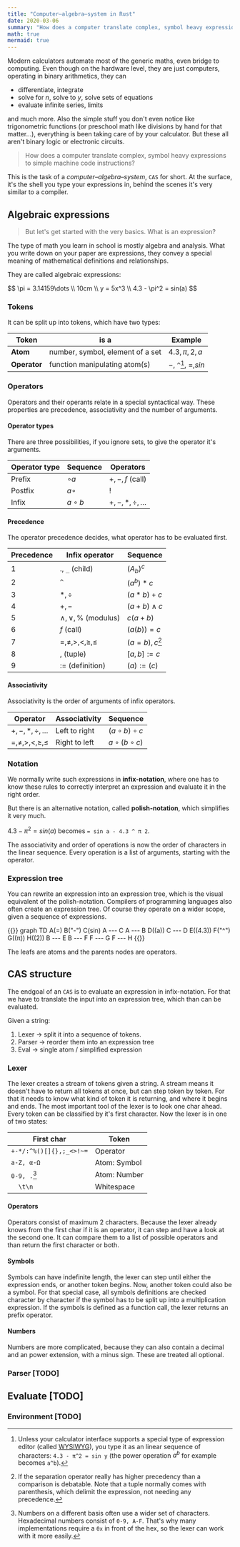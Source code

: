 ```yaml
---
title: "Computer–algebra–system in Rust"
date: 2020-03-06
summary: "How does a computer translate complex, symbol heavy expressions to simple machine code instructions?"
math: true
mermaid: true
---
```


Modern calculators automate most of the generic maths, even bridge to computing. Even though on the hardware level, they are just computers, operating in binary arithmetics, they can

- differentiate, integrate
- solve for $n$, solve to $y$, solve sets of equations
- evaluate infinite series, limits

and much more. Also the simple stuff you don't even notice like trigonometric functions (or preschool math like divisions by hand for that matter...), everything is been taking care of by your calculator. But these all aren't binary logic or electronic circuits.

> How does a computer translate complex, symbol heavy expressions to simple machine code instructions?

This is the task of a _computer–algebra–system_, `CAS` for short. At the surface, it's the shell you type your expressions in, behind the scenes it's very similar to a compiler.

## Algebraic expressions

> But let's get started with the very basics. What is an expression?

The type of math you learn in school is mostly algebra and analysis. What you write down on your paper are expressions, they convey a special meaning of mathematical definitions and relationships.

They are called algebraic expressions:

<p>
$$
\pi = 3.14159\dots \\
10cm \\
y = 5x^3 \\
4.3 - \pi^2 = sin(a)
$$
</p>

### Tokens

It can be split up into tokens, which have two types:

Token | is a | Example
--- | --- | ---
**Atom** | number, symbol, element of a set | $4.3, \pi, 2, a$
**Operator** | function manipulating atom(s) | $-$, `^`[^2], $=, sin$

<script src="https://gist.github.com/m4dh0rs3/d12d29b79fcc545e9a61cb75f9e0d60c.js"></script>

### Operators

Operators and their operants relate in a special syntactical way. These properties are precedence, associativity and the number of arguments.

#### Operator types

There are three possibilities, if you ignore sets, to give the operator it's arguments.

Operator type | Sequence | Operators
--- | --- | ---
Prefix | $\circ a$ | $+, -, f$ (call)
Postfix | $a \circ$ | $!$
Infix | $a \circ b$ | $+, -, *, \div, \dots$

#### Precedence

The operator precedence decides, what operator has to be evaluated first.

Precedence | Infix operator | Sequence
--- | --- | ---
1 | $.$, `_` (child) | $(A_b)^c$
2 | `^` | $(a^b)*c$
3 | $*, \div$ | $(a*b)+c$
4 | $+, -$ | $(a+b) \land c$
5 | $\land, \lor, \%$ (modulus) | $c(a + b)$
6 | $f$ (call) | $(a(b))=c$
7 | $=, \neq, >, <, \geq, \leq$ | $(a = b), c$[^1]
8 | $,$ (tuple) | $[a, b] := c$
9 | $:=$ (definition) | $(a):=(c)$

#### Associativity

Associativity is the order of arguments of infix operators.

Operator | Associativity | Sequence
--- | --- | ---
$+, -, *, \div, \dots$ | Left to right | $(a \circ b) \circ c$
$=, \neq, >, <, \geq, \leq$ | Right to left | $a \circ (b \circ c)$

<script src="https://gist.github.com/m4dh0rs3/3d4437e37ed147aa9656640d7181a164.js"></script>

### Notation

We normally write such expressions in **infix-notation**, where one has to know these rules to correctly interpret an expression and evaluate it in the right order.

But there is an alternative notation, called **polish-notation**, which simplifies it very much.

$4.3 - \pi^2 = sin(a)$ becomes `= sin a - 4.3 ^ π 2`.

The associativity and order of operations is now the order of characters in the linear sequence. Every operation is a list of arguments, starting with the operator.

### Expression tree

You can rewrite an expression into an expression tree, which is the visual equivalent of the polish-notation. Compilers of programming languages also often create an expression tree. Of course they operate on a wider scope, given a sequence of expressions.

{{<mermaid>}}
graph TD
    A(=)
    B("-")
    C(sin)
    A --- C
    A --- B
    D((a))
    C --- D
    E((4.3))
    F("^")
    G((π))
    H((2))
    B --- E
    B --- F
    F --- G
    F --- H
{{</mermaid>}}

The leafs are atoms and the parents nodes are operators.

<script src="https://gist.github.com/m4dh0rs3/b41cad9671d0e18b9324ce03256a04a4.js"></script>

## CAS structure

The endgoal of an `CAS` is to evaluate an expression in infix-notation. For that we have to translate the input into an expression tree, which than can be evaluated.

Given a string:

1. Lexer $\to$ split it into a sequence of tokens.
2. Parser $\to$ reorder them into an expression tree
3. Eval $\to$ single atom / simplified expression

### Lexer

The lexer creates a stream of tokens given a string. A stream means it doesn't have to return all tokens at once, but can step token by token. For that it needs to know what kind of token it is returning, and where it begins and ends. The most important tool of the lexer is to look one char ahead. Every token can be classified by it's first character. Now the lexer is in one of two states:

First char | Token
--- | ---
`+-*/:^%()[]{},;_<>!~=` | Operator
`a-Z, α-Ω` | Atom: Symbol
`0-9, .`[^3] | Atom: Number
`  \t\n` | Whitespace

<script src="https://gist.github.com/m4dh0rs3/3eb79b869090a4dfe51fd0865435b069.js"></script>

<script src="https://gist.github.com/m4dh0rs3/1d3b2ace1a8051bfcd164e5080e89dd3.js"></script>

#### Operators

Operators consist of maximum 2 characters. Because the lexer already knows from the first char if it is an operator, it can step and have a look at the second one. It can compare them to a list of possible operators and than return the first character or both.

<script src="https://gist.github.com/m4dh0rs3/9a842f87b61858821707e28a6b8cc53d.js"></script>

#### Symbols

Symbols can have indefinite length, the lexer can step until either the expression ends, or another token begins. Now, another token could also be a symbol. For that special case, all symbols definitions are checked character by character if the symbol has to be split up into a multiplication expression. If the symbols is defined as a function call, the lexer returns an prefix operator.

#### Numbers

Numbers are more complicated, because they can also contain a decimal and an power extension, with a minus sign. These are treated all optional.


### Parser [TODO]
## Evaluate [TODO]
### Environment [TODO]

[^1]: If the separation operator really has higher precedency than a comparison is debatable. Note that a tuple normally comes with parenthesis, which delimit the expression, not needing any precedence.

[^2]: Unless your calculator interface supports a special type of expression editor (called [WYSIWYG](https://en.wikipedia.org/wiki/WYSIWYG)), you type it as an linear sequence of characters: `4.3 - π^2 = sin y` (the power operation $a^b$ for example becomes `a^b`).

[^3]: Numbers on a different basis often use a wider set of characters. Hexadecimal numbers consist of `0-9, A-F`. That's why many implementations require a `0x` in front of the hex, so the lexer can work with it more easily.